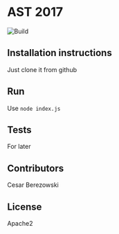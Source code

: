 
# AST 2017

![Build](https://travis-ci.org/jerem824/nodejs-2017.svg?branch=master)

## Installation instructions

Just clone it from github

## Run 

Use `node index.js`

## Tests

For later

## Contributors

Cesar Berezowski

## License

Apache2
